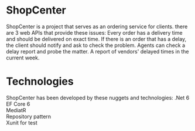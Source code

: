 # ShopCenter
ShopCenter is a project that serves as an ordering service for clients.
there are 3 web APIs that provide these issues:
Every order has a delivery time and should be delivered on exact time. 
If there is an order that has a delay, the client should notify and ask to check the problem.
Agents can check a delay report and probe the matter.
A report of vendors' delayed times in the current week. 
# Technologies
ShopCenter has been developed by these nuggets and technologies:
.Net 6<br /> 
EF Core 6<br />
MediatR<br />
Repository pattern<br />
Xunit for test<br />



